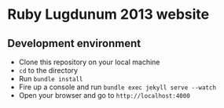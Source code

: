 # Ruby Lugdunum 2013 website

## Development environment

- Clone this repository on your local machine
- `cd` to the directory
- Run `bundle install`
- Fire up a console and run `bundle exec jekyll serve --watch`
- Open your browser and go to `http://localhost:4000`
